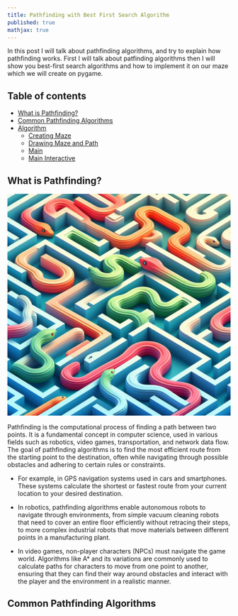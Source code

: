 ```yaml
---
title: Pathfinding with Best First Search Algorithm
published: true
mathjax: true
---
```


In this post I will talk about pathfinding algorithms, and try to explain how pathfinding works. First I will talk about patfinding algorithms then I will show you best-first search algorithms and how to implement it on our maze which we will create on pygame.

## Table of contents

- [What is Pathfinding?](#what-is-pathfinding)
- [Common Pathfinding Algorithms](#common-pathfinding-algorithms)
- [Algorithm](#algorithm)
    - [Creating Maze](#creating-maze)
    - [Drawing Maze and Path](#drawing-maze-and-path)
    - [Main](#main)
    - [Main Interactive](main-interactive)
     

## What is Pathfinding?

<img src="/images/post-1/what_is_pathfinding.jpg" width="1000" height="500" alt="What is Pathfinding?"/>

Pathfinding is the computational process of finding a path between two points. It is a fundamental concept in computer science, used in various fields such as robotics, video games, transportation, and network data flow. The goal of pathfinding algorithms is to find the most efficient route from the starting point to the destination, often while navigating through possible obstacles and adhering to certain rules or constraints.

* For example, in GPS navigation systems used in cars and smartphones. These systems calculate the shortest or fastest route from your current location to your desired destination.

* In robotics, pathfinding algorithms enable autonomous robots to navigate through environments, from simple vacuum cleaning robots that need to cover an entire floor efficiently without retracing their steps, to more complex industrial robots that move materials between different points in a manufacturing plant. 

* In video games, non-player characters (NPCs) must navigate the game world. Algorithms like A* and its variations are commonly used to calculate paths for characters to move from one point to another, ensuring that they can find their way around obstacles and interact with the player and the environment in a realistic manner.


## Common Pathfinding Algorithms
